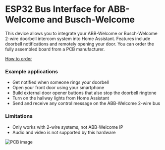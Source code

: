 # ESP32 Bus Interface for ABB-Welcome and Busch-Welcome 
This device allows you to integrate your ABB-Welcome or Busch-Welcome 2-wire doorbell intercom system into Home Assistant. Features include doorbell notifications and remotely opening your door. You can order the fully assembled board from a PCB manufacturer.

[How to order](https://github.com/Mat931/esp32-doorbell-bus-interface/blob/main/how_to_order.md)

### Example applications
- Get notified when someone rings your doorbell
- Open your front door using your smartphone
- Build external door opener buttons that also stop the doorbell ringtone
- Turn on the hallway lights from Home Assistant
- Send and receive any control message on the ABB-Welcome 2-wire bus

### Limitations
- Only works with 2-wire systems, not ABB-Welcome IP
- Audio and video is not supported by this hardware

 ![PCB image](https://github.com/Mat931/esp32-doorbell-bus-interface/blob/main/images/1.png)
